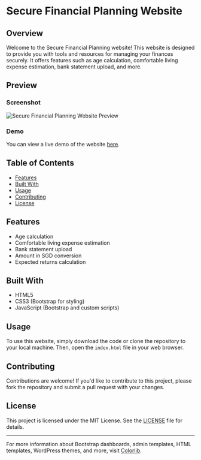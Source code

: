 # Secure Financial Planning Website

## Overview

Welcome to the Secure Financial Planning website! This website is designed to provide you with tools and resources for managing your finances securely. It offers features such as age calculation, comfortable living expense estimation, bank statement upload, and more.

## Preview

### Screenshot

![Secure Financial Planning Website Preview](screenshot.png)

### Demo

You can view a live demo of the website [here](https://example.com).

## Table of Contents

- [Features](#features)
- [Built With](#built-with)
- [Usage](#usage)
- [Contributing](#contributing)
- [License](#license)

## Features

- Age calculation
- Comfortable living expense estimation
- Bank statement upload
- Amount in SGD conversion
- Expected returns calculation

## Built With

- HTML5
- CSS3 (Bootstrap for styling)
- JavaScript (Bootstrap and custom scripts)

## Usage

To use this website, simply download the code or clone the repository to your local machine. Then, open the `index.html` file in your web browser.

## Contributing

Contributions are welcome! If you'd like to contribute to this project, please fork the repository and submit a pull request with your changes.

## License

This project is licensed under the MIT License. See the [LICENSE](LICENSE) file for details.

---

For more information about Bootstrap dashboards, admin templates, HTML templates, WordPress themes, and more, visit [Colorlib](https://colorlib.com).
